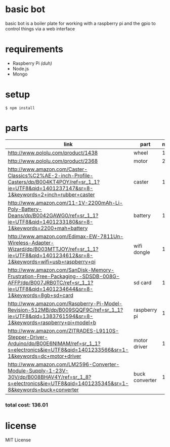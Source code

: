 # basic bot
basic bot is a boiler plate for working with a raspberry pi and the gpio to control things via a web interface

# requirements

* Raspberry Pi *(duh)*
* Node.js
* Mongo

# setup

    $ npm install

# parts

| link | part | number | $/item | total $ |
| ---- | ---- | ------ | ------ | ------- |
| http://www.pololu.com/product/1438 | wheel | 1 | $8.96 | $8.96 |
| http://www.pololu.com/product/2368 | motor | 2 | $13.55 | $27.10 |
| http://www.amazon.com/Caster-Classics%C2%AE-2-inch-Profile-Casters/dp/B004KT4POY/ref=sr_1_1?ie=UTF8&qid=1401237147&sr=8-1&keywords=2+inch+rubber+caster | caster | 1 | $4.99 | $4.99 |
| http://www.amazon.com/11-1V-2200mAh-Li-Poly-Battery-Deans/dp/B0042GAWG0/ref=sr_1_1?ie=UTF8&qid=1401233180&sr=8-1&keywords=2200+mah+battery | battery | 1 | $26.90 | $26.90 |
| http://www.amazon.com/Edimax-EW-7811Un-Wireless-Adapter-Wizard/dp/B003MTTJOY/ref=sr_1_1?ie=UTF8&qid=1401234612&sr=8-1&keywords=wifi+usb+raspberry+pi | wifi dongle | 1 | $9.99 | $9.99 |
| http://www.amazon.com/SanDisk-Memory-Frustration-Free-Packaging--SDSDB-008G-AFFP/dp/B007JRB0TC/ref=sr_1_1?ie=UTF8&qid=1401234644&sr=8-1&keywords=8gb+sd+card | sd card | 1 | $6.95 | $6.95 |
| http://www.amazon.com/Raspberry-Pi-Model-Revision-512MB/dp/B009SQQF9C/ref=sr_1_1?ie=UTF8&qid=1383761594&sr=8-1&keywords=raspberry+pi+model+b | raspberry pi | 1 | $36.99 | $36.99 |
| http://www.amazon.com/ZITRADES-L9110S-Stepper-Driver-Arduino/dp/B00E6NIMAM/ref=sr_1_1?s=electronics&ie=UTF8&qid=1401233566&sr=1-1&keywords=dc+motor+driver | motor driver | 1 | $5.38 | $5.38 |
| http://www.amazon.com/LM2596-Converter-Module-Supply-1-23V-30V/dp/B008BHAV4Y/ref=sr_1_8?s=electronics&ie=UTF8&qid=1401235345&sr=1-8&keywords=buck+converter | buck converter | 1 | 8.75 | $8.75 |

### total cost: 136.01


# license
MIT License
